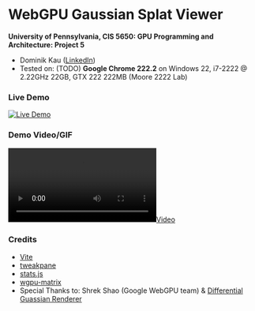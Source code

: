 WebGPU Gaussian Splat Viewer
============================

**University of Pennsylvania, CIS 5650: GPU Programming and Architecture: Project 5**

* Dominik Kau ([LinkedIn](https://www.linkedin.com/in/dominikkau/))
* Tested on: (TODO) **Google Chrome 222.2** on
  Windows 22, i7-2222 @ 2.22GHz 22GB, GTX 222 222MB (Moore 2222 Lab)

### Live Demo

[![Live Demo](img/thumb.png)](https://domino0o.github.io/Project5-WebGPU-Gaussian-Splat-Viewer/)

### Demo Video/GIF

[![](img/video.mp4)](TODO)



### Credits

- [Vite](https://vitejs.dev/)
- [tweakpane](https://tweakpane.github.io/docs//v3/monitor-bindings/)
- [stats.js](https://github.com/mrdoob/stats.js)
- [wgpu-matrix](https://github.com/greggman/wgpu-matrix)
- Special Thanks to: Shrek Shao (Google WebGPU team) & [Differential Guassian Renderer](https://github.com/graphdeco-inria/diff-gaussian-rasterization)
